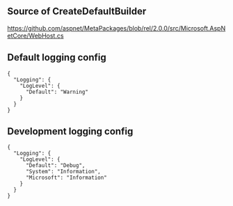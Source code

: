 ## Source of CreateDefaultBuilder
https://github.com/aspnet/MetaPackages/blob/rel/2.0.0/src/Microsoft.AspNetCore/WebHost.cs

## Default logging config
```
{
  "Logging": {
    "LogLevel": {
      "Default": "Warning"
    }
  }
}
```

## Development logging config
```
{
  "Logging": {
    "LogLevel": {
      "Default": "Debug",
      "System": "Information",
      "Microsoft": "Information"
    }
  }
}
```
